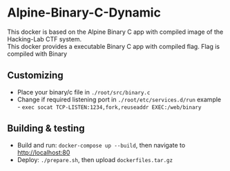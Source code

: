 # Alpine-Binary-C-Dynamic
This docker is based on the Alpine Binary C app with compiled image of the Hacking-Lab CTF system.  
This docker provides a executable Binary C app with compiled flag.
Flag is compiled with Binary

## Customizing
- Place your binary/c file in `./root/src/binary.c`
- Change if required listening port in `./root/etc/services.d/run`
  example - `exec socat TCP-LISTEN:1234,fork,reuseaddr EXEC:/web/binary`


## Building & testing
- Build and run: `docker-compose up --build`, then navigate to [http://localhost:80](http://localhost:80)
- Deploy: `./prepare.sh`, then upload `dockerfiles.tar.gz`